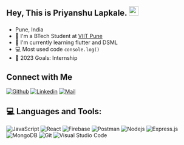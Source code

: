 <!-- welcome message -->
<h2>Hey, This is Priyanshu Lapkale. <img src="https://media.giphy.com/media/hvRJCLFzcasrR4ia7z/giphy.gif" width="25px"> </h2>

###
- Pune, India
- 📙 I'm a BTech Student at <a href="[https://www.genres-agency.com](https://www.viit.ac.in/)" target="_blank">VIIT Pune</a>
- 🌱 I'm currently learning flutter and DSML
- 💻 Most used code `console.log()`
- 🎯 2023 Goals: Internship


## Connect with Me

[![Github](https://img.shields.io/badge/GitHub-100000?style=for-the-badge&logo=github&logoColor=white)](hhttps://github.com/mh31-priyanshu)
[![Linkedin](https://img.shields.io/badge/LinkedIn-0077B5?style=for-the-badge&logo=linkedin&logoColor=white)](https://www.linkedin.com/in/priyanshu-lapkale-9206931b8/)
[![Mail](https://img.shields.io/badge/Gmail-D14836?style=for-the-badge&logo=gmail&logoColor=white)](mailto:lapkale0110@gmail.com)

## 💻 Languages and Tools:

![JavaScript](https://img.shields.io/badge/JavaScript-F7DF1E?style=for-the-badge&logo=javascript&logoColor=black)
![React](https://img.shields.io/badge/React-20232A?style=for-the-badge&logo=react&logoColor=61DAFB)
![Firebase](https://img.shields.io/badge/firebase-ffca28?style=for-the-badge&logo=firebase&logoColor=black)
![Postman](https://img.shields.io/badge/Postman-FF6C37?style=for-the-badge&logo=Postman&logoColor=white)
![Nodejs](https://img.shields.io/badge/Node.js-339933?style=for-the-badge&logo=nodedotjs&logoColor=white)
![Express.js](https://img.shields.io/badge/Express.js-000000?style=for-the-badge&logo=express&logoColor=white)
![MongoDB](https://img.shields.io/badge/MongoDB-4EA94B?style=for-the-badge&logo=mongodb&logoColor=white)
![Git](https://img.shields.io/badge/Git-F05032?style=for-the-badge&logo=git&logoColor=white)
![Visual Studio Code](https://img.shields.io/badge/Visual_Studio_Code-0078D4?style=for-the-badge&logo=visual%20studio%20code&logoColor=white)

